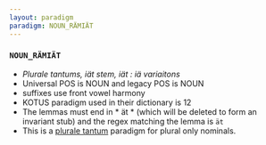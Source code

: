 ```yaml
---
layout: paradigm
paradigm: NOUN_RÄMIÄT
---
```

### ` NOUN_RÄMIÄT `

* _Plurale tantums, iät stem, iät : iä variaitons_
* Universal POS is NOUN and legacy POS is NOUN
* suffixes use front vowel harmony
* KOTUS paradigm used in their dictionary is 12
* The lemmas must end in * ät * (which will be deleted to form an invariant stub) and the regex matching the lemma is ` ät `
* This is a [plurale tantum](https://en.wikipedia.org/wiki/Plurale_tantum) paradigm for plural only nominals.
